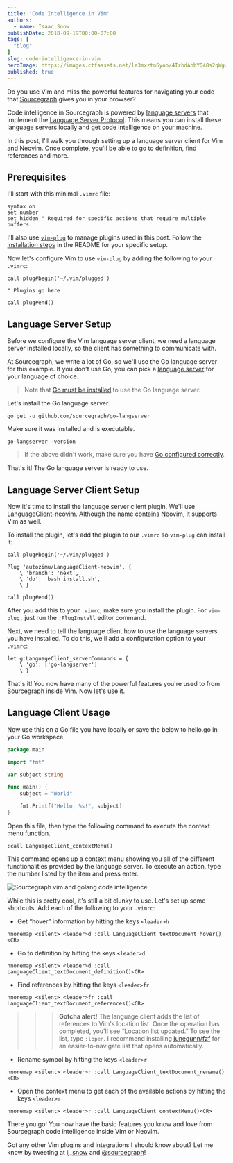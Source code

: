 ```yaml
---
title: 'Code Intelligence in Vim'
authors:
  - name: Isaac Snow
publishDate: 2018-09-19T00:00-07:00
tags: [
  "blog"
]
slug: code-intelligence-in-vim
heroImage: https://images.ctfassets.net/le3mxztn6yoo/4IzbdAhbYQ48s2qWgwAS26/6de0af95399f0eb3c43128aca88f67a0/sourcegraph-vim-golang-code-intelligence.png
published: true
---
```


Do you use Vim and miss the powerful features for navigating your code that [Sourcegraph](https://sourcegraph.com) gives you in your browser?

Code intelligence in Sourcegraph is powered by [language servers](http://langserver.org/) that implement the [Language Server Protocol](https://microsoft.github.io/language-server-protocol/). This means you can install these language servers locally and get code intelligence on your machine.

In this post, I'll walk you through setting up a language server client for Vim and Neovim. Once complete, you'll be able to go to definition, find references and more.

## Prerequisites

I'll start with this minimal `.vimrc` file:

```vim
syntax on
set number
set hidden " Required for specific actions that require multiple buffers
```

I'll also use [`vim-plug`](https://github.com/junegunn/vim-plug) to manage plugins used in this post. Follow the [installation steps](https://github.com/junegunn/vim-plug#installation) in the README for your specific setup.

Now let's configure Vim to use `vim-plug` by adding the following to your `.vimrc`:

```vim
call plug#begin('~/.vim/plugged')

" Plugins go here

call plug#end()
```

## Language Server Setup

Before we configure the Vim language server client, we need a language server installed locally, so the client has something to communicate with.

At Sourcegraph, we write a lot of Go, so we'll use the Go language server for this example. If you don't use Go, you can pick a [language server](http://langserver.org/) for your language of choice.
> Note that [Go must be installed](https://golang.org/dl/) to use the Go language server.

Let's install the Go language server.

```shell
go get -u github.com/sourcegraph/go-langserver
```

Make sure it was installed and is executable.

```shell
go-langserver -version
```

> If the above didn't work, make sure you have [Go configured correctly](https://golang.org/doc/install#testing).

That's it! The Go language server is ready to use.

## Language Server Client Setup

Now it's time to install the language server client plugin. We'll use [LanguageClient-neovim](https://github.com/autozimu/LanguageClient-neovim). Although the name contains Neovim, it supports Vim as well.

To install the plugin, let's add the plugin to our `.vimrc` so `vim-plug` can install it:

```vim
call plug#begin('~/.vim/plugged')

Plug 'autozimu/LanguageClient-neovim', {
    \ 'branch': 'next',
    \ 'do': 'bash install.sh',
    \ }

call plug#end()
```

After you add this to your `.vimrc`, make sure you install the plugin. For `vim-plug,` just run the `:PlugInstall` editor command.

Next, we need to tell the language client how to use the language servers you have installed. To do this, we'll add a configuration option to your `.vimrc`:

```vim
let g:LanguageClient_serverCommands = {
    \ 'go': ['go-langserver']
    \ }
```

That's it! You now have many of the powerful features you're used to from Sourcegraph inside Vim. Now let's use it.

## Language Client Usage

Now use this on a Go file you have locally or save the below to hello.go in your Go workspace.

```go
package main

import "fmt"

var subject string

func main() {
    subject = "World"

    fmt.Printf("Hello, %s!", subject)
}
```

Open this file, then type the following command to execute the context menu function.

```shell
:call LanguageClient_contextMenu()
```

This command opens up a context menu showing you all of the different functionalities provided by the language server. To execute an action, type the number listed by the item and press enter.

![Sourcegraph vim and golang code intelligence](https://images.ctfassets.net/le3mxztn6yoo/c999K2j8NqqCAMAwwuySM/a95eb91f8b0e481d32f28b1e8466e436/sourcegraph-vim-golang-code-intelligence.gif)


While this is pretty cool, it's still a bit clunky to use. Let's set up some shortcuts. Add each of the following to your `.vimrc`:

* Get “hover” information by hitting the keys `<leader>h`
```vim
nnoremap <silent> <leader>d :call LanguageClient_textDocument_hover()<CR>
```

* Go to definition by hitting the keys `<leader>d`
```vim
nnoremap <silent> <leader>d :call LanguageClient_textDocument_definition()<CR>
```

* Find references by hitting the keys `<leader>fr`
```vim
nnoremap <silent> <leader>fr :call LanguageClient_textDocument_references()<CR>
```

>>> **Gotcha alert!** The language client adds the list of references to Vim's location list. Once the operation has completed, you'll see “Location list updated.” To see the list, type `:lopen`. I recommend installing [junegunn/fzf](https://github.com/junegunn/fzf) for an easier-to-navigate list that opens automatically.

* Rename symbol by hitting the keys `<leader>r`
```vim
nnoremap <silent> <leader>r :call LanguageClient_textDocument_rename()<CR>
```

* Open the context menu to get each of the available actions by hitting the keys `<leader>m`
```vim
nnoremap <silent> <leader>r :call LanguageClient_contextMenu()<CR>
```

There you go! You now have the basic features you know and love from Sourcegraph code intelligence inside Vim or Neovim.

Got any other Vim plugins and integrations I should know about? Let me know by tweeting at [ij_snow](https://twitter.com/ij_snow) and [@sourcegraph](https://twitter.com/sourcegraph)!

